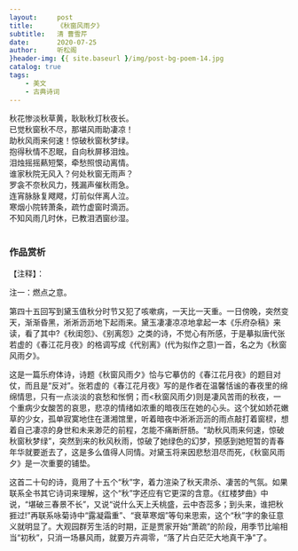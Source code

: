 ```yaml
---
layout:     post
title:      《秋窗风雨夕》
subtitle:   清 曹雪芹
date:       2020-07-25
author:     听松阁
}header-img: {{ site.baseurl }/img/post-bg-poem-14.jpg
catalog: true
tags:
    - 美文
    - 古典诗词
---
```


秋花惨淡秋草黄，耿耿秋灯秋夜长。<br>
已觉秋窗秋不尽，那堪风雨助凄凉！<br>
助秋风雨来何速！惊破秋窗秋梦绿。<br>
抱得秋情不忍眠，自向秋屏移泪烛。<br>
泪烛摇摇爇短檠，牵愁照恨动离情。<br>
谁家秋院无风入？何处秋窗无雨声？<br>
罗衾不奈秋风力，残漏声催秋雨急。<br>
连宵脉脉复飕飕，灯前似伴离人泣。<br>
寒烟小院转萧条，疏竹虚窗时滴沥。<br>
不知风雨几时休，已教泪洒窗纱湿。<br>
<br>

### 作品赏析
【注释】：

注一：燃点之意。

第四十五回写到黛玉值秋分时节又犯了咳嗽病，一天比一天重。一日傍晚，突然变天，渐渐昏黑，淅淅沥沥地下起雨来。黛玉凄凄凉凉地拿起一本《乐府杂稿》来读，看了其中?《秋闺怨》、《别离怨》之类的诗，不觉心有所感，于是摹拟唐代张若虚的《春江花月夜》的格调写成《代别离》(代为拟作之意)一首，名之为《秋窗风雨夕》。

这是一篇乐府体诗，诗题《秋窗风雨夕》恰与它摹仿的《春江花月夜》的题目对仗，而且是“反对”。张若虚的《春江花月夜》写的是作者在温馨恬谧的春夜里的绵绵情思，只有一点淡淡的哀愁和怅惘；而<秋窗风雨夕)则是凄风苦雨的秋夜，一个重病少女酸苦的哀思，悲凉的情绪如浓重的暗夜压在她的心头。这个犹如娇花嫩草的少女，孤单寂寞地住在潇湘馆里，听着暗夜中淅淅沥沥的雨点敲打着窗棂，想着自己凄凉的身世和未来渺茫的前程，怎能不痛断肝肠。“助秋风雨来何速，惊破秋窗秋梦绿”，突然到来的秋风秋雨，惊破了她绿色的幻梦，预感到她短暂的青春年华就要逝去了，这是多么值得人同情。对黛玉将来因悲愁泪尽而死，《秋窗风雨夕》是一次重要的铺垫。

这首二十句的诗，竟用了十五个“秋”字，着力渲染了秋天肃杀、凄苦的气氛。如果联系全书其它诗词来理解，这个“秋”字还应有它更深的含意。《红楼梦曲》中说，“堪破三春景不长”，又说“说什么天上夭桃盛，云中杏蕊多；到头来，谁把秋捱过!”再联系咏菊诗中“露凝霜重”、“衰草寒烟”等句来思索，这个“秋”字的象征意义就明显了。大观园群芳生活的时期，正是贾家开始“萧疏”的阶段，用季节比喻相当“初秋”，只消一场暴风雨，就要万卉凋零，“落了片白茫茫大地真干净”了。
